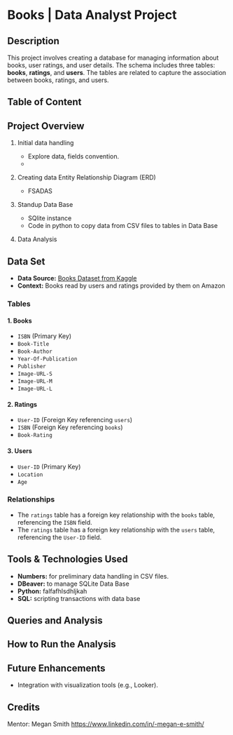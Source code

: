 # Books | Data Analyst Project

## Description
This project involves creating a database for managing information about books, user ratings, and user details. The schema includes three tables: **books**, **ratings**, and **users**. The tables are related to capture the association between books, ratings, and users.

## Table of Content

## Project Overview

1. Initial data handling
    - Explore data, fields convention.
    - 

2. Creating data Entity Relationship Diagram (ERD)
    - FSADAS

3. Standup Data Base
    -   SQlite instance
    - Code in python to copy data from CSV files to tables in Data Base

4. Data Analysis

## Data Set
- **Data Source:** [Books Dataset from Kaggle](https://www.kaggle.com/datasets/saurabhbagchi/books-dataset/)
- **Context:** Books read by users and ratings provided by them on Amazon


### Tables

#### 1. Books
-   `ISBN` (Primary Key)
-   `Book-Title`
-   `Book-Author`
-   `Year-Of-Publication`
-   `Publisher`
-   `Image-URL-S`
-   `Image-URL-M`
-   `Image-URL-L`

#### 2. Ratings

-   `User-ID` (Foreign Key referencing `users`)
-   `ISBN` (Foreign Key referencing `books`)
-   `Book-Rating`

#### 3. Users

-   `User-ID` (Primary Key)
-   `Location`
-   `Age`

### Relationships

-   The `ratings` table has a foreign key relationship with the `books` table, referencing the `ISBN` field.
-   The `ratings` table has a foreign key relationship with the `users` table, referencing the `User-ID` field.

## Tools & Technologies Used
- **Numbers:** for preliminary data handling in CSV files.
- **DBeaver:** to manage SQLite Data Base
- **Python:** falfafhlsdhljkah
- **SQL:** scripting transactions with data base

## Queries and Analysis



## How to Run the Analysis

## Future Enhancements
- Integration with visualization tools (e.g., Looker).

## Credits
Mentor: Megan Smith
https://www.linkedin.com/in/-megan-e-smith/





[Kaggle Data sET]: ttps://www.kaggle.com/datasets/saurabhbagchi/books-dataset
